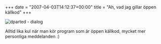 +++
date = "2007-04-03T14:12:37+00:00"
title = "Ah, vad jag gillar öppen källkod"
+++

<img id="image376" src="/images/2007/04/gparted.png" alt="dparted - dialog" />

Alltid lika kul när man kör program som är öppen källkod, mycket mer personliga meddelanden :) 

<small></small>
